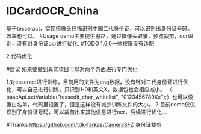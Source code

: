 # IDCardOCR_China
基于tesseract，实现摄像头扫描识别中国二代身份证，可以识别出身份证号码。效率也可以。
#Usage
demo主要提供思路，通过摄像头取景，预览裁剪，ocr识别，没有对身份证ocr进行优化,
#TODO
1.6.0一些权限没有适配

2.代码优化

#建议
如果要做到真实项目可以对两个方面进行专门优化


1.对esseract进行训练，目前用的文件为eng数据，没有针对二代身份证进行优化，可以自己进行训练，只识别1-0和英文X。数据包也会相应减小。
（ baseApi.setVariable("tessedit_char_whitelist", "0123456789Xx");）也可以设置白名单，代码里设置了，但是这样没有减少训练文件的大小。
2.目前demo仅仅识别了身份证号码，可以裁剪出来其他信息进行ocr，后续进行优化....

#Thanks
https://github.com/tdk-farkas/CameraSFZ    身份证裁剪
